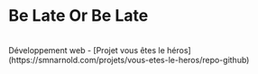 # Be Late Or Be Late
<br>
Développement web - 
[Projet vous êtes le héros](https://smnarnold.com/projets/vous-etes-le-heros/repo-github) 
